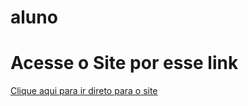 # aluno
<h1> Acesse o Site por esse link </h1>
<a href="https://lfbg96.github.io/aluno/">Clique aqui para ir direto para o site</a>
